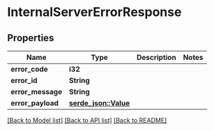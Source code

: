 # InternalServerErrorResponse

## Properties

Name | Type | Description | Notes
------------ | ------------- | ------------- | -------------
**error_code** | **i32** |  | 
**error_id** | **String** |  | 
**error_message** | **String** |  | 
**error_payload** | [**serde_json::Value**](.md) |  | 

[[Back to Model list]](../README.md#documentation-for-models) [[Back to API list]](../README.md#documentation-for-api-endpoints) [[Back to README]](../README.md)


